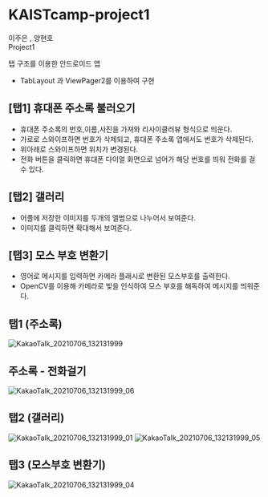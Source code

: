 # KAISTcamp-project1
이주은 , 양현호   
Project1  
   
탭 구조를 이용한 안드로이드 앱 
- TabLayout 과 ViewPager2를 이용하여 구현
   
## [탭1] 휴대폰 주소록 불러오기   
- 휴대폰 주소록의 번호,이름,사진을 가져와 리사이클러뷰 형식으로 띄운다.   
- 가로로 스와이프하면 번호가 삭제되고, 휴대폰 주소록 앱에서도 번호가 삭제된다.     
- 위아래로 스와이프하면 위치가 변경된다.   
- 전화 버튼을 클릭하면 휴대폰 다이얼 화면으로 넘어가 해당 번호를 띄워 전화를 걸 수 있다.   
    
## [탭2] 갤러리   
- 어플에 저장한 이미지를 두개의 앨범으로 나누어서 보여준다.
- 이미지를 클릭하면 확대해서 보여준다.
   
## [탭3] 모스 부호 변환기   
- 영어로 메시지를 입력하면 카메라 플래시로 변환된 모스부호를 출력한다.   
- OpenCV를 이용해 카메라로 빛을 인식하여 모스 부호를 해독하여 메시지를 띄워준다.   

## 탭1 (주소록)
![KakaoTalk_20210706_132131999](https://user-images.githubusercontent.com/77712822/124542052-a070bd80-de5d-11eb-961e-ac890ab981e8.jpg)

## 주소록 - 전화걸기
![KakaoTalk_20210706_132131999_06](https://user-images.githubusercontent.com/77712822/124542556-8edbe580-de5e-11eb-9f1c-28c821285e88.jpg)

## 탭2 (갤러리)
![KakaoTalk_20210706_132131999_01](https://user-images.githubusercontent.com/77712822/124542132-c39b6d00-de5d-11eb-85d1-f36bdc0d5ecf.jpg)
![KakaoTalk_20210706_132131999_05](https://user-images.githubusercontent.com/77712822/124542153-ce560200-de5d-11eb-8d13-2546e44d6214.jpg)

## 탭3 (모스부호 변환기)
![KakaoTalk_20210706_132131999_04](https://user-images.githubusercontent.com/77712822/124542175-da41c400-de5d-11eb-8d02-9aa23c29d6bf.jpg)



